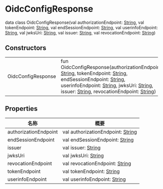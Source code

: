 # OidcConfigResponse


data class OidcConfigResponse(val authorizationEndpoint: [String](https://kotlinlang.org/api/latest/jvm/stdlib/kotlin/-string/index.html), val tokenEndpoint: [String](https://kotlinlang.org/api/latest/jvm/stdlib/kotlin/-string/index.html), val endSessionEndpoint: [String](https://kotlinlang.org/api/latest/jvm/stdlib/kotlin/-string/index.html), val userinfoEndpoint: [String](https://kotlinlang.org/api/latest/jvm/stdlib/kotlin/-string/index.html), val jwksUri: [String](https://kotlinlang.org/api/latest/jvm/stdlib/kotlin/-string/index.html), val issuer: [String](https://kotlinlang.org/api/latest/jvm/stdlib/kotlin/-string/index.html), val revocationEndpoint: [String](https://kotlinlang.org/api/latest/jvm/stdlib/kotlin/-string/index.html))

## Constructors

| | |
|---|---|
| OidcConfigResponse | fun OidcConfigResponse(authorizationEndpoint: [String](https://kotlinlang.org/api/latest/jvm/stdlib/kotlin/-string/index.html), tokenEndpoint: [String](https://kotlinlang.org/api/latest/jvm/stdlib/kotlin/-string/index.html), endSessionEndpoint: [String](https://kotlinlang.org/api/latest/jvm/stdlib/kotlin/-string/index.html), userinfoEndpoint: [String](https://kotlinlang.org/api/latest/jvm/stdlib/kotlin/-string/index.html), jwksUri: [String](https://kotlinlang.org/api/latest/jvm/stdlib/kotlin/-string/index.html), issuer: [String](https://kotlinlang.org/api/latest/jvm/stdlib/kotlin/-string/index.html), revocationEndpoint: [String](https://kotlinlang.org/api/latest/jvm/stdlib/kotlin/-string/index.html)) |

## Properties

| 名称 | 概要 |
|---|---|
| authorizationEndpoint | val authorizationEndpoint: [String](https://kotlinlang.org/api/latest/jvm/stdlib/kotlin/-string/index.html) |
| endSessionEndpoint | val endSessionEndpoint: [String](https://kotlinlang.org/api/latest/jvm/stdlib/kotlin/-string/index.html) |
| issuer | val issuer: [String](https://kotlinlang.org/api/latest/jvm/stdlib/kotlin/-string/index.html) |
| jwksUri | val jwksUri: [String](https://kotlinlang.org/api/latest/jvm/stdlib/kotlin/-string/index.html) |
| revocationEndpoint | val revocationEndpoint: [String](https://kotlinlang.org/api/latest/jvm/stdlib/kotlin/-string/index.html) |
| tokenEndpoint | val tokenEndpoint: [String](https://kotlinlang.org/api/latest/jvm/stdlib/kotlin/-string/index.html) |
| userinfoEndpoint | val userinfoEndpoint: [String](https://kotlinlang.org/api/latest/jvm/stdlib/kotlin/-string/index.html) |
